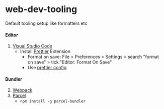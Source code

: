 # web-dev-tooling
Default tooling setup like formatters etc

#### Editor
1. [Visual Studio Code](https://code.visualstudio.com/)
    * Install [Prettier](https://prettier.io/) Extension
        * Format on save: File > Preferences > Settings > search "format on save" > tick "Editor: Format On Save"
        * Use [prettier config](https://github.com/devphilou/web-dev-tooling/blob/main/.prettierrc)

#### Bundler
2. [Webpack](https://webpack.js.org/)
3. [Parcel](https://parceljs.org/)
    * `npm install -g parcel-bundler`

